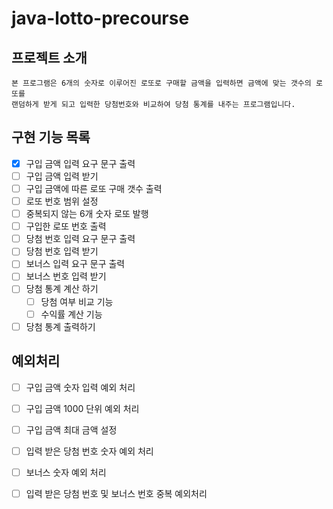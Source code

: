 # java-lotto-precourse

## 프로젝트 소개
    본 프로그램은 6개의 숫자로 이루어진 로또로 구매할 금액을 입력하면 금액에 맞는 갯수의 로또를 
    랜덤하게 받게 되고 입력한 당첨번호와 비교하여 당첨 통계를 내주는 프로그램입니다. 


## 구현 기능 목록
- [X] 구입 금액 입력 요구 문구 출력
- [ ] 구입 금액 입력 받기
- [ ] 구입 금액에 따른 로또 구매 갯수 출력
- [ ] 로또 번호 범위 설정
- [ ] 중복되지 않는 6개 숫자 로또 발행
- [ ] 구입한 로또 번호 출력
- [ ] 당첨 번호 입력 요구 문구 출력
- [ ] 당첨 번호 입력 받기
- [ ] 보너스 입력 요구 문구 출력
- [ ] 보너스 번호 입력 받기
- [ ] 당첨 통계 계산 하기
    - [ ] 당첨 여부 비교 기능
    - [ ] 수익률 계산 기능
- [ ] 당첨 통계 출력하기

## 예외처리
- [ ] 구입 금액 숫자 입력 예외 처리
- [ ] 구입 금액 1000 단위 예외 처리
- [ ] 구입 금액 최대 금액 설정
- [ ] 입력 받은 당첨 번호 숫자 예외 처리
- [ ] 보너스 숫자 예외 처리
- [ ] 입력 받은 당첨 번호 및 보너스 번호 중복 예외처리

